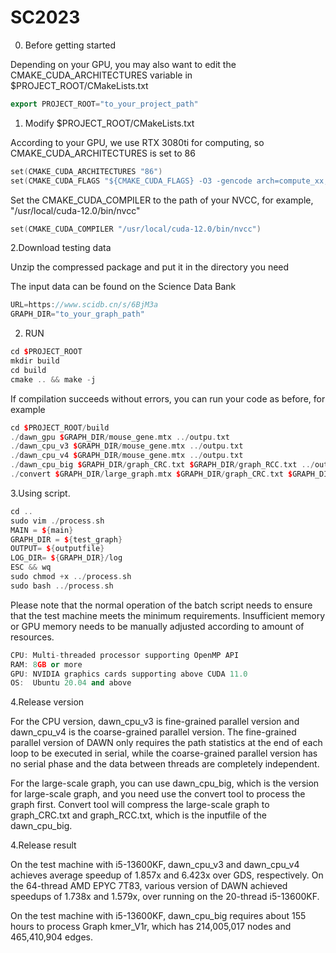 # SC2023

0. Before getting started

Depending on your GPU, you may also want to edit the CMAKE_CUDA_ARCHITECTURES variable in $PROJECT_ROOT/CMakeLists.txt

```c++
export PROJECT_ROOT="to_your_project_path"
```

1. Modify $PROJECT_ROOT/CMakeLists.txt

According to your GPU, we use RTX 3080ti for computing, so CMAKE_CUDA_ARCHITECTURES is set to 86

```c++
set(CMAKE_CUDA_ARCHITECTURES "86")
set(CMAKE_CUDA_FLAGS "${CMAKE_CUDA_FLAGS} -O3 -gencode arch=compute_xx,code=sm_xx")
```

Set the CMAKE_CUDA_COMPILER to the path of your NVCC, for example, "/usr/local/cuda-12.0/bin/nvcc"

```c++
set(CMAKE_CUDA_COMPILER "/usr/local/cuda-12.0/bin/nvcc")
```

2.Download testing data

Unzip the compressed package and put it in the directory you need

The input data can be found on the Science Data Bank

```c++
URL=https://www.scidb.cn/s/6BjM3a
GRAPH_DIR="to_your_graph_path"
```

2. RUN

```c++
cd $PROJECT_ROOT
mkdir build
cd build
cmake .. && make -j
```

If compilation succeeds without errors, you can run your code as before, for example

```c++
cd $PROJECT_ROOT/build
./dawn_gpu $GRAPH_DIR/mouse_gene.mtx ../outpu.txt
./dawn_cpu_v3 $GRAPH_DIR/mouse_gene.mtx ../outpu.txt
./dawn_cpu_v4 $GRAPH_DIR/mouse_gene.mtx ../outpu.txt
./dawn_cpu_big $GRAPH_DIR/graph_CRC.txt $GRAPH_DIR/graph_RCC.txt ../outpu.txt
./convert $GRAPH_DIR/large_graph.mtx $GRAPH_DIR/graph_CRC.txt $GRAPH_DIR/graph_RCC.txt
```
3.Using script. 

```c++
cd ..
sudo vim ./process.sh
MAIN = ${main}
GRAPH_DIR = ${test_graph}
OUTPUT= ${outputfile}
LOG_DIR= ${GRAPH_DIR}/log
ESC && wq
sudo chmod +x ../process.sh 
sudo bash ../process.sh
```
Please note that the normal operation of the batch script needs to ensure that the test machine meets the minimum requirements. Insufficient memory or GPU memory needs to be manually adjusted according to amount of resources.

```c++
CPU: Multi-threaded processor supporting OpenMP API
RAM: 8GB or more
GPU: NVIDIA graphics cards supporting above CUDA 11.0
OS:  Ubuntu 20.04 and above
```
4.Release version

For the CPU version, dawn_cpu_v3 is fine-grained parallel version and dawn_cpu_v4 is the coarse-grained parallel version. The fine-grained parallel version of DAWN only requires the path statistics at the end of each loop to be executed in serial, while the coarse-grained parallel version has no serial phase and the data between threads are completely independent.

For the large-scale graph, you can use dawn_cpu_big, which is the version for large-scale graph, and you need use the convert tool to process the graph first. Convert tool will compress the large-scale graph to graph_CRC.txt and graph_RCC.txt, which is the inputfile of the dawn_cpu_big.

4.Release result

On the test machine with i5-13600KF, dawn_cpu_v3 and dawn_cpu_v4 achieves average speedup of 1.857x and 6.423x over GDS, respectively. On the 64-thread AMD EPYC 7T83, various version of DAWN achieved speedups of 1.738x and 1.579x, over running on the 20-thread i5-13600KF.

On the test machine with i5-13600KF, dawn_cpu_big requires about 155 hours to process Graph kmer_V1r, which has 214,005,017 nodes and 465,410,904 edges.


